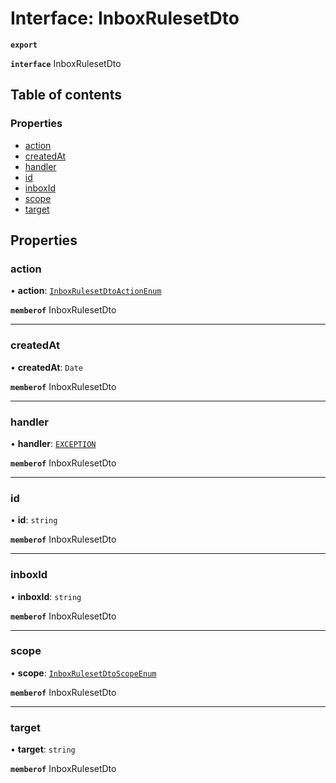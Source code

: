 # Interface: InboxRulesetDto

**`export`**

**`interface`** InboxRulesetDto

## Table of contents

### Properties

- [action](InboxRulesetDto.md#action)
- [createdAt](InboxRulesetDto.md#createdat)
- [handler](InboxRulesetDto.md#handler)
- [id](InboxRulesetDto.md#id)
- [inboxId](InboxRulesetDto.md#inboxid)
- [scope](InboxRulesetDto.md#scope)
- [target](InboxRulesetDto.md#target)

## Properties

### action

• **action**: [`InboxRulesetDtoActionEnum`](../enums/InboxRulesetDtoActionEnum.md)

**`memberof`** InboxRulesetDto

___

### createdAt

• **createdAt**: `Date`

**`memberof`** InboxRulesetDto

___

### handler

• **handler**: [`EXCEPTION`](../enums/InboxRulesetDtoHandlerEnum.md#exception)

**`memberof`** InboxRulesetDto

___

### id

• **id**: `string`

**`memberof`** InboxRulesetDto

___

### inboxId

• **inboxId**: `string`

**`memberof`** InboxRulesetDto

___

### scope

• **scope**: [`InboxRulesetDtoScopeEnum`](../enums/InboxRulesetDtoScopeEnum.md)

**`memberof`** InboxRulesetDto

___

### target

• **target**: `string`

**`memberof`** InboxRulesetDto
